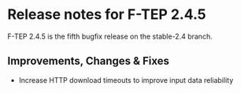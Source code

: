 # Release notes for F-TEP 2.4.5

F-TEP 2.4.5 is the fifth bugfix release on the stable-2.4 branch.

## Improvements, Changes &amp; Fixes

* Increase HTTP download timeouts to improve input data reliability
